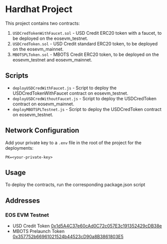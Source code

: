 # Hardhat Project

This project contains two contracts:

1. `USDCredTokenWithFaucet.sol` - USD Credit ERC20 token with a faucet, to be deployed on the eosevm_testnet.
2. `USDCredToken.sol` - USD Credit standard ERC20 token, to be deployed on the eosevm_mainnet.
3. `MBOTSPLToken.sol` - MBOTS Credit ERC20 token, to be deployed on the eosevm_testnet and eosevm_mainnet.

## Scripts

- `deployUSDCredWithFaucet.js` - Script to deploy the USDCredTokenWithFaucet contract on eosevm_testnet.
- `deployUSDCredWithoutFaucet.js` - Script to deploy the USDCredToken contract on eosevm_mainnet.
- `deployMBOTSPLTestnet.js` - Script to deploy the USDCredToken contract on eosevm_testnet.

## Network Configuration

Add your private key to a `.env` file in the root of the project for the deployments:

```
PK=<your-private-key>
```

## Usage

To deploy the contracts, run the corresponding package.json script

## Addresses

### EOS EVM Testnet

- USD Credit Token [0x1d5A4C37e60cAd0C72c057E3c191352429cDB38e](https://explorer.testnet.evm.eosnetwork.com/address/0x1d5A4C37e60cAd0C72c057E3c191352429cDB38e)
- MBOTS Prelaunch Token [0x357752b66961021524b44523cD90a8B3861803E5](https://explorer.testnet.evm.eosnetwork.com/address/0x357752b66961021524b44523cD90a8B3861803E5)

